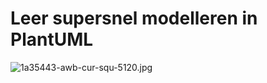 Leer supersnel modelleren in PlantUML
=====================================

![1a35443-awb-cur-squ-5120.jpg](1a35443-awb-cur-squ-5120.jpg?raw=true)
